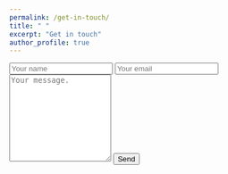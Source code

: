 ```yaml
---
permalink: /get-in-touch/
title: " "
excerpt: "Get in touch"
author_profile: true
---
```


<form method="POST" action="https://formsubmit.co/e2c7c392178a3b202e2eea1773e9695f" enctype="multipart/form-data">
    <input type="email" name="email" placeholder="Your name">
    <input type="email" name="email" placeholder="Your email">
    <textarea name="message" placeholder="Your message." rows="10"></textarea>
    <input type="hidden" name="_next" value="https://scottish-solitary-waves.github.io/thank-you">
    <button type="submit">Send</button>
</form>
